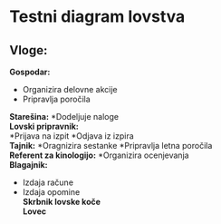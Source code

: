 # Testni diagram lovstva

## Vloge:
**Gospodar:**
- Organizira delovne akcije
- Pripravlja poročila <br />

**Starešina:**
*Dodeljuje naloge <br />
**Lovski pripravnik:** <br />
*Prijava na izpit
*Odjava iz izpira <br />
**Tajnik:**
*Oragnizira sestanke
*Pripravlja letna poročila <br />
**Referent za kinologijo:**
*Organizira ocenjevanja <br />
**Blagajnik:**
* Izdaja račune
* Izdaja opomine <br />
**Skrbnik lovske koče** <br />
**Lovec** <br />
